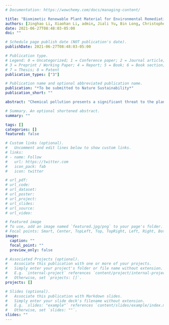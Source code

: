 ```yaml
---
# Documentation: https://wowchemy.com/docs/managing-content/

title: "Biomimetic Renewable Plant Material for Environmental Remediation"
authors: [Jinghao Li, Xiaohan Li, admin, Jiali Yu, Bin Long, Christopher Bakker, Bruce McCarl, Joshua Yuan, Susie Dai]
date: 2021-06-27T08:48:03-05:00
doi: ""

# Schedule page publish date (NOT publication's date).
publishDate: 2021-06-27T08:48:03-05:00

# Publication type.
# Legend: 0 = Uncategorized; 1 = Conference paper; 2 = Journal article;
# 3 = Preprint / Working Paper; 4 = Report; 5 = Book; 6 = Book section;
# 7 = Thesis; 8 = Patent
publication_types: ["3"]

# Publication name and optional abbreviated publication name.
publication: "*To be submitted to Nature Sustainability*"
publication_short: ""

abstract: "Chemical pollution presents a significant threat to the planetary environment, ecosystems, and human health. Per- and polyfluoroalkyl substances (PFASs) are ubiquitous synthetic industrial chemicals that pose exposure health risks for all organisms. Here, we present a new concept of biomimetic plant material derived from renewable resources for in-situ microbial environmental remediation of pollutants. We modified and integrated the two most abundant agricultural residues, lignin, and cellulose, to 'reverse-engineer' the new material that mimics plant secondary cell wall structure and enables plant-microbial interactions. The results show that the biomimetic material serves as a highly effective sorbent and microbial feedstock to facilitate in-situ fungal biotransformation of persistent organic pollutants (POPs) PFAS. The new material reaches a record level of perfluorooctanoic acid (PFOA) adsorption capacity at 3529 mg/g and perfluorooctanesulfonic acid (PFOS) at 4151 mg/g. The PFAS enriched material further serves as a solid substrate to grow bioremediation microorganisms such as white-rot fungus Irpex lacteus, where the synthetic substrate derived from natural ingredients efficiently stimulates the microbial detoxification and degradation of POPs such as PFAS. Unlike traditional sorbents, the bioinspired new material adsorbs, enriches, and degrades the environmental contaminants in the same integrated system, presenting a tandem-in-time sequential remediation strategy. Furthermore, the biomimetic material brings lower environmental impacts as it can be biodegraded by microorganisms. We anticipate our biomimetic renewable material opens up a new direction for designing bioinspired materials as a sustainable technology to revolutionize the remediation invention, providing unique opportunities to produce low-cost bioreactors for pollutant remediation and sustainable synthetic chemical management."

# Summary. An optional shortened abstract.
summary: ""

tags: []
categories: []
featured: false

# Custom links (optional).
#   Uncomment and edit lines below to show custom links.
# links:
# - name: Follow
#   url: https://twitter.com
#   icon_pack: fab
#   icon: twitter

# url_pdf:
# url_code:
# url_dataset:
# url_poster:
# url_project:
# url_slides:
# url_source:
# url_video:

# Featured image
# To use, add an image named `featured.jpg/png` to your page's folder. 
# Focal points: Smart, Center, TopLeft, Top, TopRight, Left, Right, BottomLeft, Bottom, BottomRight.
image:
  caption: ""
  focal_point: ""
  preview_only: false

# Associated Projects (optional).
#   Associate this publication with one or more of your projects.
#   Simply enter your project's folder or file name without extension.
#   E.g. `internal-project` references `content/project/internal-project/index.md`.
#   Otherwise, set `projects: []`.
projects: []

# Slides (optional).
#   Associate this publication with Markdown slides.
#   Simply enter your slide deck's filename without extension.
#   E.g. `slides: "example"` references `content/slides/example/index.md`.
#   Otherwise, set `slides: ""`.
slides: ""
---
```

